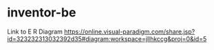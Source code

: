 # inventor-be

Link to E R Diagram
https://online.visual-paradigm.com/share.jsp?id=323232313032392d35#diagram:workspace=jllhkccg&proj=0&id=5
